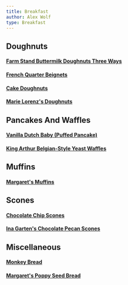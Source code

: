 ```yaml
---
title: Breakfast
author: Alex Wolf
type: Breakfast
---
```


## Doughnuts
#### [Farm Stand Buttermilk Doughnuts Three Ways](./baked_buttermilk_doughnuts.html)
#### [French Quarter Beignets](./beignets.html)
#### [Cake Doughnuts](./cake_doughnuts.html)
#### [Marie Lorenz's Doughnuts](./marie_lorenz_doughnuts.html)

## Pancakes And Waffles
#### [Vanilla Dutch Baby (Puffed Pancake)](./dutch_baby.html)
#### [King Arthur Belgian-Style Yeast Waffles](./ka_belgium_waffles.html)
## Muffins
#### [Margaret's Muffins](./margarets_muffins.html)

## Scones
#### [Chocolate Chip Scones](./chocolate_chip_scones.html)
#### [Ina Garten's Chocolate Pecan Scones](./pecan_scones.html)

## Miscellaneous
#### [Monkey Bread](./monkey_bread.html)
#### [Margaret's Poppy Seed Bread](./margarets_poppy_seed_bread.html)

